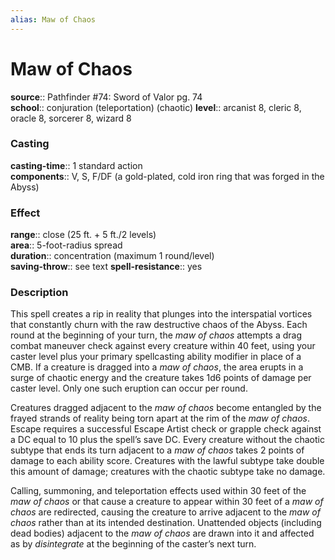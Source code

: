 ```yaml
---
alias: Maw of Chaos
---
```


# Maw of Chaos 

**source**:: Pathfinder \#74: Sword of Valor pg. 74  
**school**:: conjuration (teleportation) (chaotic)
**level**:: arcanist 8, cleric 8, oracle 8, sorcerer 8, wizard 8

### Casting 

**casting-time**:: 1 standard action  
**components**:: V, S, F/DF (a gold-plated, cold iron ring that was forged in the Abyss)

### Effect 

**range**:: close (25 ft. + 5 ft./2 levels)  
**area**:: 5-foot-radius spread  
**duration**:: concentration (maximum 1 round/level)  
**saving-throw**:: see text
**spell-resistance**:: yes

### Description 

This spell creates a rip in reality that plunges into the interspatial vortices that constantly churn with the raw destructive chaos of the Abyss. Each round at the beginning of your turn, the *maw of chaos* attempts a drag combat maneuver check against every creature within 40 feet, using your caster level plus your primary spellcasting ability modifier in place of a CMB. If a creature is dragged into a *maw of chaos*, the area erupts in a surge of chaotic energy and the creature takes 1d6 points of damage per caster level. Only one such eruption can occur per round.  
  
Creatures dragged adjacent to the *maw of chaos* become entangled by the frayed strands of reality being torn apart at the rim of the *maw of chaos*. Escape requires a successful Escape Artist check or grapple check against a DC equal to 10 plus the spell’s save DC. Every creature without the chaotic subtype that ends its turn adjacent to a *maw of chaos* takes 2 points of damage to each ability score. Creatures with the lawful subtype take double this amount of damage; creatures with the chaotic subtype take no damage.  
  
Calling, summoning, and teleportation effects used within 30 feet of the *maw of chaos* or that cause a creature to appear within 30 feet of a *maw of chaos* are redirected, causing the creature to arrive adjacent to the *maw of chaos* rather than at its intended destination. Unattended objects (including dead bodies) adjacent to the *maw of chaos* are drawn into it and affected as by *disintegrate* at the beginning of the caster’s next turn.
